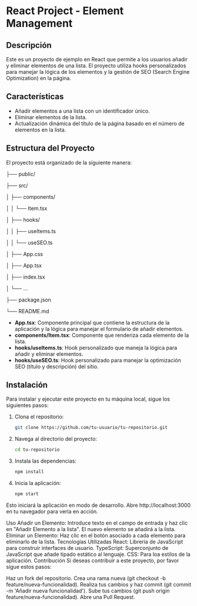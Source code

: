 # React Project - Element Management

## Descripción

Este es un proyecto de ejemplo en React que permite a los usuarios añadir y eliminar elementos de una lista. El proyecto utiliza hooks personalizados para manejar la lógica de los elementos y la gestión de SEO (Search Engine Optimization) en la página.

## Características

- Añadir elementos a una lista con un identificador único.
- Eliminar elementos de la lista.
- Actualización dinámica del título de la página basado en el número de elementos en la lista.

## Estructura del Proyecto

El proyecto está organizado de la siguiente manera:

├── public/

├── src/

│ ├── components/

│ │ └── Item.tsx

│ ├── hooks/

│ │ ├── useItems.ts

│ │ └── useSEO.ts

│ ├── App.css

│ ├── App.tsx

│ ├── index.tsx

│ └── ...

├── package.json

└── README.md

- **App.tsx**: Componente principal que contiene la estructura de la aplicación y la lógica para manejar el formulario de añadir elementos.
- **components/Item.tsx**: Componente que renderiza cada elemento de la lista.
- **hooks/useItems.ts**: Hook personalizado que maneja la lógica para añadir y eliminar elementos.
- **hooks/useSEO.ts**: Hook personalizado para manejar la optimización SEO (título y descripción) del sitio.

## Instalación

Para instalar y ejecutar este proyecto en tu máquina local, sigue los siguientes pasos:

1. Clona el repositorio:

   ```bash
   git clone https://github.com/tu-usuario/tu-repositorio.git

2. Navega al directorio del proyecto:
   ```bash
   cd tu-repositorio

4. Instala las dependencias:
   ```bash
   npm install

6. Inicia la aplicación:
   ```bash
   npm start

Esto iniciará la aplicación en modo de desarrollo. Abre http://localhost:3000 en tu navegador para verla en acción.

Uso
Añadir un Elemento: Introduce texto en el campo de entrada y haz clic en "Añadir Elemento a la lista". El nuevo elemento se añadirá a la lista.
Eliminar un Elemento: Haz clic en el botón asociado a cada elemento para eliminarlo de la lista.
Tecnologías Utilizadas
React: Librería de JavaScript para construir interfaces de usuario.
TypeScript: Superconjunto de JavaScript que añade tipado estático al lenguaje.
CSS: Para loa estilos de la aplicación.
Contribución
Si deseas contribuir a este proyecto, por favor sigue estos pasos:

Haz un fork del repositorio.
Crea una rama nueva (git checkout -b feature/nueva-funcionalidad).
Realiza tus cambios y haz commit (git commit -m 'Añadir nueva funcionalidad').
Sube tus cambios (git push origin feature/nueva-funcionalidad).
Abre una Pull Request.








